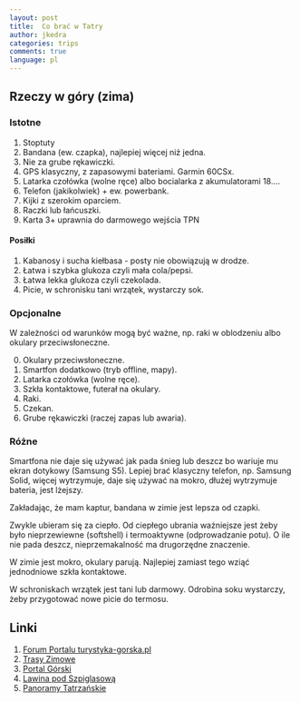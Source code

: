 ```yaml
---
layout: post
title:  Co brać w Tatry
author: jkedra
categories: trips
comments: true
language: pl
---
```


## Rzeczy w góry (zima)

### Istotne

1. Stoptuty
2. Bandana (ew. czapka), najlepiej więcej niż jedna.
3. Nie za grube rękawiczki.
4. GPS klasyczny, z zapasowymi bateriami. Garmin 60CSx.
5. Latarka czołówka (wolne ręce) albo bocialarka z akumulatorami 18....
6. Telefon (jakikolwiek) + ew. powerbank.
7. Kijki z szerokim oparciem.
8. Raczki lub łańcuszki.
9. Karta 3+ uprawnia do darmowego wejścia TPN

#### Posiłki


1. Kabanosy i sucha kiełbasa - posty nie obowiązują w drodze.
2. Łatwa i szybka glukoza czyli mała cola/pepsi.
3. Łatwa  lekka glukoza czyli czekolada.
4. Picie, w schronisku tani wrzątek, wystarczy sok.

### Opcjonalne

W zależności od warunków mogą być ważne, np. raki w oblodzeniu albo okulary
przeciwsłoneczne.

0. Okulary przeciwsłoneczne.
1. Smartfon dodatkowo (tryb offline, mapy).
2. Latarka czołówka (wolne ręce).
3. Szkła kontaktowe, futerał na okulary.
4. Raki.
5. Czekan.
6. Grube rękawiczki (raczej zapas lub awaria).


### Różne

Smartfona nie daje się używać jak pada śnieg lub deszcz bo wariuje mu ekran
dotykowy (Samsung S5). Lepiej brać klasyczny telefon, np. Samsung Solid, więcej
wytrzymuje, daje się używać na mokro, dłużej wytrzymuje bateria, jest lżejszy.

Zakładając, że mam kaptur, bandana w zimie jest lepsza od czapki.

Zwykle ubieram się za ciepło. Od ciepłego ubrania ważniejsze jest żeby było
nieprzewiewne (softshell) i termoaktywne (odprowadzanie potu).  O ile nie pada
deszcz, nieprzemakalność ma drugorzędne znaczenie.

W zimie jest mokro, okulary parują. Najlepiej zamiast tego wziąć jednodniowe
szkła kontaktowe.

W schroniskach wrzątek jest tani lub darmowy. Odrobina soku wystarczy, żeby
przygotować nowe picie do termosu.

## Linki

1. [Forum Portalu turystyka-gorska.pl][1]
2. [Trasy Zimowe][2]
3. [Portal Górski][3]
4. [Lawina pod Szpiglasową][4]
5. [Panoramy Tatrzańskie][5]

[1]: http://www.turystyka-gorska.pl/forum/index.php
[2]: http://www.portalgorski.pl/blogi/post/zimowe-trasy-w-tatrach-wysokich-hala-gasienicowa
[3]: http://portalgorski.pl
[4]: http://tatromaniak.pl/aktualnosci/c/rocznica-tragedii-pod-szpiglasowa-przelecza-w-lawinie-zgineli-turysci-i-ratownicy-topr
[5]: http://tatromaniak.pl/panoramy

